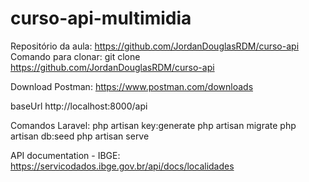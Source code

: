 # curso-api-multimidia

Repositório da aula: https://github.com/JordanDouglasRDM/curso-api
Comando para clonar: git clone https://github.com/JordanDouglasRDM/curso-api

Download Postman: https://www.postman.com/downloads

baseUrl http://localhost:8000/api


Comandos Laravel:
php artisan key:generate
php artisan migrate
php artisan db:seed
php artisan serve

API documentation - IBGE: https://servicodados.ibge.gov.br/api/docs/localidades